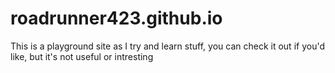 # roadrunner423.github.io

This is a playground site as I try and learn stuff, you can check it out if you'd like, but it's not useful or intresting
